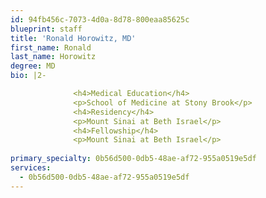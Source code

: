```yaml
---
id: 94fb456c-7073-4d0a-8d78-800eaa85625c
blueprint: staff
title: 'Ronald Horowitz, MD'
first_name: Ronald
last_name: Horowitz
degree: MD
bio: |2-

              <h4>Medical Education</h4>
              <p>School of Medicine at Stony Brook</p>
              <h4>Residency</h4>
              <p>Mount Sinai at Beth Israel</p>
              <h4>Fellowship</h4>
              <p>Mount Sinai at Beth Israel</p>
          
primary_specialty: 0b56d500-0db5-48ae-af72-955a0519e5df
services:
  - 0b56d500-0db5-48ae-af72-955a0519e5df
---
```


